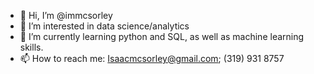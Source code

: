 - 👋 Hi, I’m @immcsorley
- 👀 I’m interested in data science/analytics
- 🌱 I’m currently learning python and SQL, as well as machine learning skills.
- 📫 How to reach me: Isaacmcsorley@gmail.com; (319) 931 8757

<!---
immcsorley/immcsorley is a ✨ special ✨ repository because its `README.md` (this file) appears on your GitHub profile.
You can click the Preview link to take a look at your changes.
--->
